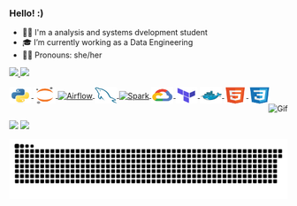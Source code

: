 ### Hello! :)
 
- 👩‍💻 I'm a analysis and systems dvelopment student
- 🎓 I’m currently working as a Data Engineering
- 🏳️‍🌈 Pronouns: she/her


 <div>
  <a href="https://github.com/marialgomes">
  <img height="150em" src="https://github-readme-stats.vercel.app/api?username=marialgomes&show_icons=true&theme=dracula&include_all_commits=true&count_private=true"/>
  <img height="150em" src="https://github-readme-stats.vercel.app/api/top-langs/?username=marialgomes&layout=compact&langs_count=7&theme=dracula"/>
</div>

<div style="display: inline_block"><br>
  <img align="center" alt="Python" height="30" width="40" src="https://raw.githubusercontent.com/devicons/devicon/master/icons/python/python-original.svg">
  <img align="center" alt="Jupyter" height="30" width="40" src="https://raw.githubusercontent.com/devicons/devicon/master/icons/jupyter/jupyter-original.svg">
    <img align="center" alt="Airflow" height="30" width="40" src="https://www.svgrepo.com/show/353380/airflow.svg">
  <img align="center" alt="SQL" height="30" width="40" src="https://raw.githubusercontent.com/devicons/devicon/master/icons/mysql/mysql-original.svg">
  <img align="center" alt="Spark" height="30" width="40" src="https://upload.wikimedia.org/wikipedia/commons/thumb/f/f3/Apache_Spark_logo.svg/768px-Apache_Spark_logo.svg.png?20210416091439">
   <img align="center" alt="GCP" height="30" width="40" src="https://raw.githubusercontent.com/devicons/devicon/master/icons/googlecloud/googlecloud-original.svg">
   <img align="center" alt="terraform" height="30" width="40" src="https://raw.githubusercontent.com/devicons/devicon/master/icons/terraform/terraform-original.svg">
   <img align="center" alt="terraform" height="30" width="40" src="https://raw.githubusercontent.com/devicons/devicon/master/icons/docker/docker-original.svg">
  <img align="center" alt="HTML" height="30" width="40" src="https://raw.githubusercontent.com/devicons/devicon/master/icons/html5/html5-original.svg">
  <img align="center" alt="CSS" height="30" width="40" src="https://raw.githubusercontent.com/devicons/devicon/master/icons/css3/css3-original.svg">

  <img align="right" alt="Gif" src="https://media.discordapp.net/attachments/741458346497933384/882798488096743514/Webp.net-gifmaker.gif?width=150&height=150">
</div>
  
  ##
 
<div> 
  <a href = "mailto:gomesmluiza@gmail.com"><img src="https://img.shields.io/badge/-Gmail-%23333?style=for-the-badge&logo=gmail&logoColor=white" target="_blank"></a>
  <a href="https://www.linkedin.com/in/marialgomes/" target="_blank"><img src="https://img.shields.io/badge/-LinkedIn-%230077B5?style=for-the-badge&logo=linkedin&logoColor=white" target="_blank"></a> 
 
  ![Snake animation](https://github.com/marialgomes/marialgomes/blob/output/github-contribution-grid-snake.svg)
 
</div>

